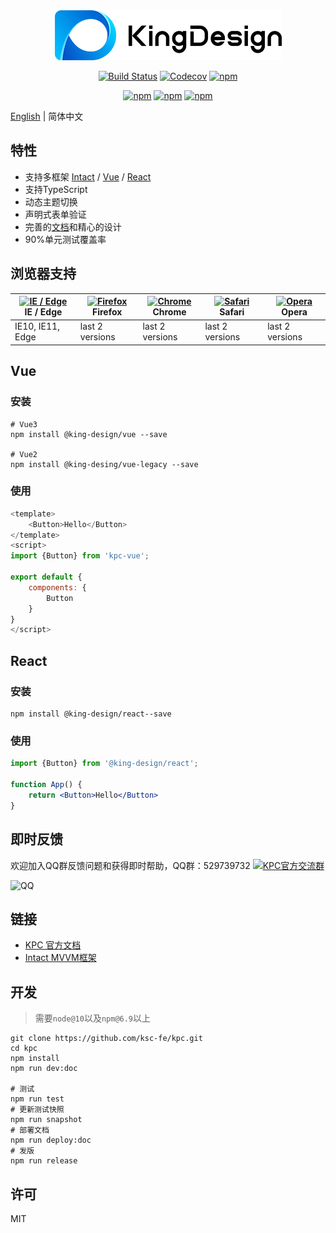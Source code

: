 <div align="center">

<a href="https://design.ksyun.com" rel="nofollow">
    <img src="/site/src/imgs/header_logo_x2.png" alt="LOGO" />
</a>

<p></p>

[![Build Status](https://github.com/ksc-fe/kpc/workflows/Node.js%20CI/badge.svg?branch=master)](https://github.com/ksc-fe/kpc/actions?query=workflow%3A%22Node.js+CI%22)
[![Codecov](https://codecov.io/gh/ksc-fe/kpc/branch/master/graphs/badge.svg)](https://codecov.io/gh/ksc-fe/kpc/branch/master)
[![npm](https://img.shields.io/npm/v/@king-design/vue.svg)](https://www.npmjs.com/package/@king-design/vue)

[![npm](https://img.shields.io/npm/dm/@king-design/react.svg?label=react%20download)](https://www.npmjs.com/package/@king-design/react)
[![npm](https://img.shields.io/npm/dm/@king-design/vue.svg?label=vue3%20download)](https://www.npmjs.com/package/@king-design/vue)
[![npm](https://img.shields.io/npm/dm/@king-design/vue-legacy.svg?label=vue2%20download)](https://www.npmjs.com/package/@king-design/vue-legacy)

</div>

[English](./README.md) | 简体中文

## 特性

* 支持多框架 [Intact][1] / [Vue][2] / [React][3]
* 支持TypeScript
* 动态主题切换
* 声明式表单验证
* 完善的[文档](https://design.ksyun.com/)和精心的设计
* 90%单元测试覆盖率

## 浏览器支持

| [<img src="https://raw.githubusercontent.com/alrra/browser-logos/master/src/edge/edge_48x48.png" alt="IE / Edge" width="24px" height="24px" />](http://godban.github.io/browsers-support-badges/)</br>IE / Edge | [<img src="https://raw.githubusercontent.com/alrra/browser-logos/master/src/firefox/firefox_48x48.png" alt="Firefox" width="24px" height="24px" />](http://godban.github.io/browsers-support-badges/)</br>Firefox | [<img src="https://raw.githubusercontent.com/alrra/browser-logos/master/src/chrome/chrome_48x48.png" alt="Chrome" width="24px" height="24px" />](http://godban.github.io/browsers-support-badges/)</br>Chrome | [<img src="https://raw.githubusercontent.com/alrra/browser-logos/master/src/safari/safari_48x48.png" alt="Safari" width="24px" height="24px" />](http://godban.github.io/browsers-support-badges/)</br>Safari | [<img src="https://raw.githubusercontent.com/alrra/browser-logos/master/src/opera/opera_48x48.png" alt="Opera" width="24px" height="24px" />](http://godban.github.io/browsers-support-badges/)</br>Opera |
| --------- | --------- | --------- | --------- | --------- |
| IE10, IE11, Edge| last 2 versions| last 2 versions| last 2 versions| last 2 versions


## Vue

### 安装

```shell
# Vue3
npm install @king-design/vue --save

# Vue2
npm install @king-desing/vue-legacy --save
```

### 使用

```js
<template>
    <Button>Hello</Button>
</template>
<script>
import {Button} from 'kpc-vue';

export default {
    components: {
        Button
    }
}
</script>
```

## React

### 安装

```shell
npm install @king-design/react--save
```

### 使用

```jsx
import {Button} from '@king-design/react';

function App() {
    return <Button>Hello</Button>
}
```

## 即时反馈

欢迎加入QQ群反馈问题和获得即时帮助，QQ群：529739732 
[![KPC官方交流群](https://pub.idqqimg.com/wpa/images/group.png)](https://shang.qq.com/wpa/qunwpa?idkey=a9ef1aa7e7befbd3eaa61a3f2c3f7ab17436dbd317f6d02c9a643e0049e52cad)

![QQ](/site/src/imgs/qqqun.png)


## 链接

* [KPC 官方文档](https://design.ksyun.com)
* [Intact MVVM框架][1]

## 开发

> 需要`node@10`以及`npm@6.9`以上

```shell
git clone https://github.com/ksc-fe/kpc.git
cd kpc
npm install
npm run dev:doc

# 测试
npm run test
# 更新测试快照
npm run snapshot
# 部署文档
npm run deploy:doc
# 发版
npm run release
```

## 许可

MIT


[1]: http://javey.github.io/intact/
[2]: https://vuejs.org/
[3]: https://reactjs.org/
[4]: https://angular.io/
[5]: https://design.ksyun.com/docs/angular/
